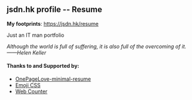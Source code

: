 ## jsdn.hk profile -- Resume

**My footprints**: <https://jsdn.hk/resume>

Just an IT man portfolio

_Although the world is full of suffering, it is also full of the overcoming of it.——Helen Keller_

#### Thanks to and Supported by:

- [OnePageLove-minimal-resume][ogl-resume]
- [Emoji CSS][gh-emoji]
- [Web Counter][hitwebcounter]

[ogl-resume]: https://onepagelove.com/minimal-resume
[gh-emoji]: https://afeld.github.io/emoji-css/
[hitwebcounter]: http://www.hitwebcounter.com
